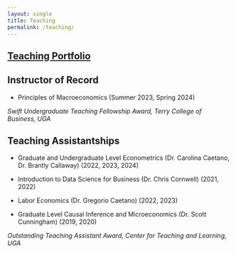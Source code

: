 ```yaml
---
layout: single
title: Teaching
permalink: /teaching/
---
```


## [Teaching Portfolio](assets/teachingport_hugo.pdf)

## Instructor of Record

* Principles of Macroeconomics (Summer 2023, Spring 2024)

_Swift Undergraduate Teaching Fellowship Award, Terry College of Business, UGA_

## Teaching Assistantships

* Graduate and Undergraduate Level Econometrics (Dr. Carolina Caetano, Dr. Brantly Callaway) (2022, 2023, 2024)

* Introduction to Data Science for Business (Dr. Chris Cornwell) (2021, 2022)
  
* Labor Economics (Dr. Gregorio Caetano) (2022, 2023)

* Graduate Level Causal Inference and Microeconomics (Dr. Scott Cunningham) (2019, 2020)

_Outstanding Teaching Assistant Award, Center for Teaching and Learning, UGA_
